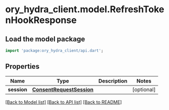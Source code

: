 # ory_hydra_client.model.RefreshTokenHookResponse

## Load the model package

```dart
import 'package:ory_hydra_client/api.dart';
```

## Properties

| Name        | Type                                                  | Description | Notes      |
| ----------- | ----------------------------------------------------- | ----------- | ---------- |
| **session** | [**ConsentRequestSession**](ConsentRequestSession.md) |             | [optional] |

[[Back to Model list]](../README.md#documentation-for-models) [[Back to API list]](../README.md#documentation-for-api-endpoints) [[Back to README]](../README.md)
